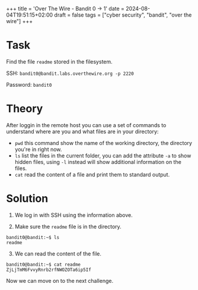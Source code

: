 +++
title = 'Over The Wire - Bandit 0 -> 1'
date = 2024-08-04T19:51:15+02:00
draft = false
tags = ["cyber security", "bandit", "over the wire"]
+++

# Task 

Find the file `readme` stored in the filesystem.

SSH: `bandit0@bandit.labs.overthewire.org -p 2220`

Password: `bandit0`

# Theory

After loggin in the remote host you can use a set of commands to understand where are you and what files are in your directory:
- `pwd` this command show the name of the working directory, the directory you're in right now.
- `ls` list the files in the current folder, you can add the attribute `-a` to show hidden files, using `-l` instead will show additional information on the files.
- `cat` read the content of a file and print them to standard output.

# Solution

1. We log in with SSH using the information above.

2. Make sure the `readme` file is in the directory.

```
bandit0@bandit:~$ ls 
readme
```

3. We can read the content of the file.
```
bandit0@bandit:~$ cat readme
ZjLjTmM6FvvyRnrb2rfNWOZOTa6ip5If
```

Now we can move on to the next challenge.

